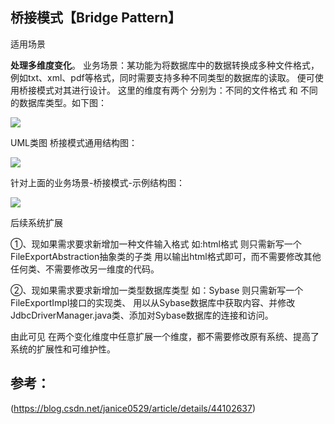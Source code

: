 ## 桥接模式【Bridge Pattern】

适用场景 

**处理多维度变化**。 业务场景：某功能为将数据库中的数据转换成多种文件格式，例如txt、xml、pdf等格式，同时需要支持多种不同类型的数据库的读取。
便可使用桥接模式对其进行设计。 这里的维度有两个 分别为：不同的文件格式 和 不同的数据库类型。如下图：

   
![](https://img-blog.csdn.net/20150306165224643)  

UML类图 
桥接模式通用结构图：
 
![](https://img-blog.csdn.net/20150306165511049)  

针对上面的业务场景-桥接模式-示例结构图：
 
![](https://img-blog.csdn.net/20150306165429741)   

后续系统扩展 

①、现如果需求要求新增加一种文件输入格式 如:html格式 
则只需新写一个FileExportAbstraction抽象类的子类 用以输出html格式即可，而不需要修改其他任何类、不需要修改另一维度的代码。 

②、现如果需求要求新增加一类型数据库类型 如：Sybase 则只需新写一个FileExportImpl接口的实现类、
用以从Sybase数据库中获取内容、并修改JdbcDriverManager.java类、添加对Sybase数据库的连接和访问。

由此可见 在两个变化维度中任意扩展一个维度，都不需要修改原有系统、提高了系统的扩展性和可维护性。

## 参考：
(https://blog.csdn.net/janice0529/article/details/44102637)
